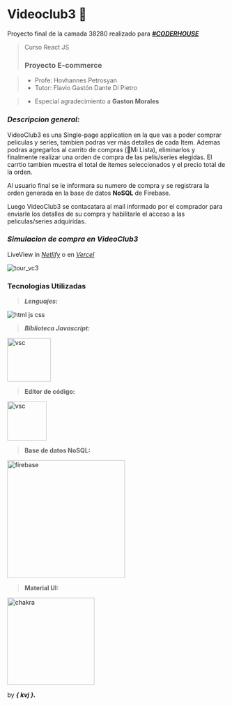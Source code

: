 # Videoclub3 💎 

Proyecto final de la camada 38280 realizado para [ ***#CODERHOUSE***](https://www.coderhouse.com "#CODERHOUSE")

> Curso React JS
> ### Proyecto E-commerce

> - Profe: Hovhannes Petrosyan
> - Tutor: Flavio Gastón Dante Di Pietro

> - Especial agradecimiento a **Gaston Morales**

### ***Descripcion general:***
VideoClub3 es una Single-page application en la que vas a poder comprar peliculas y series, tambien podras ver más detalles de cada Item. 
Ademas podras agregarlos al carrito de compras (🤩Mi Lista), eliminarlos y finalmente realizar una orden de compra de las pelis/series elegidas.
El carrtio tambien muestra el total de itemes seleccionados y el precio total de la orden.

Al usuario final se le informara su numero de compra y se registrara la orden generada en la base de datos **NoSQL** de Firebase.

Luego VideoClub3 se contacatara al mail informado por el comprador para enviarle los detalles de su compra y habilitarle el acceso a las peliculas/series adquiridas.

### ***Simulacion de compra en VideoClub3***
LiveView in [ *Netlify*]( "Netlify") o en [ *Vercel*]("https://chakra-ui-videoclub-3.vercel.app" "Vercel")

![tour_vc3](https://user-images.githubusercontent.com/54695712/193375551-3e3c0489-0642-40f7-b7a0-82562d634b3e.gif)



### Tecnologias Utilizadas

>***Lenguajes:***

![html js css](https://user-images.githubusercontent.com/54695712/193309609-67463cb7-e307-40e2-ac93-e588ce7788aa.png)

>***Biblioteca Javascript:***

<img width="100" alt="vsc" src="https://user-images.githubusercontent.com/54695712/193309633-e1ad69aa-5e23-44c1-b754-1feb6b386b16.png">

>**Editor de código:**

<img width="90" alt="vsc" src="https://user-images.githubusercontent.com/54695712/193314394-964395c9-65ca-4d33-bb10-514fe608772c.png">

>**Base de datos NoSQL:**

<img width="270" alt="firebase" src="https://user-images.githubusercontent.com/54695712/193313664-a0366fdc-6c8e-4366-ae2e-c0470a492e45.png">

>**Material UI:**

<img width="200" alt="chakra" src="https://user-images.githubusercontent.com/54695712/193312812-c8a6957e-3a32-49da-a432-b095d1d2f0bf.png">



by ***{ kvj }.***
